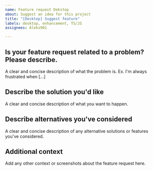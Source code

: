 ```yaml
---
name: Feature request Dekstop
about: Suggest an idea for this project
title: "[Desktop] Suggest feature"
labels: desktop, enhancement, TS/JS
assignees: Aleks901

---
```


## Is your feature request related to a problem? Please describe.
A clear and concise description of what the problem is. Ex. I'm always frustrated when [...]

## Describe the solution you'd like
A clear and concise description of what you want to happen.

## Describe alternatives you've considered
A clear and concise description of any alternative solutions or features you've considered.

## Additional context
Add any other context or screenshots about the feature request here.
